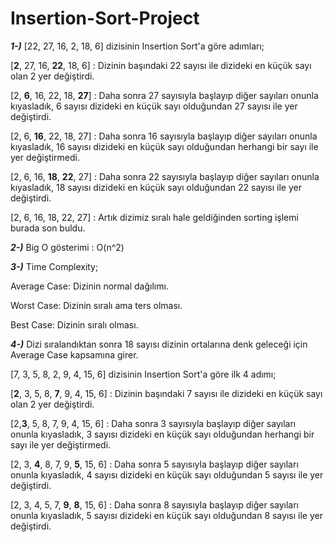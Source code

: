 # Insertion-Sort-Project

***1-)*** [22, 27, 16, 2, 18, 6] dizisinin Insertion Sort'a göre adımları;

[**2**, 27, 16, **22**, 18, 6] : Dizinin başındaki 22 sayısı ile dizideki en küçük sayı olan 2 yer değiştirdi.

[2, **6**, 16, 22, 18, **27**] : Daha sonra 27 sayısıyla başlayıp diğer sayıları onunla kıyasladık, 6 sayısı dizideki en küçük sayı olduğundan 27 sayısı ile yer değiştirdi.

[2, 6, **16**, 22, 18, 27] : Daha sonra 16 sayısıyla başlayıp diğer sayıları onunla kıyasladık, 16 sayısı dizideki en küçük sayı olduğundan herhangi bir sayı ile yer değiştirmedi.

[2, 6, 16, **18**, **22**, 27] : Daha sonra 22 sayısıyla başlayıp diğer sayıları onunla kıyasladık, 18 sayısı dizideki en küçük sayı olduğundan 22 sayısı ile yer değiştirdi.

[2, 6, 16, 18, 22, 27] : Artık dizimiz sıralı hale geldiğinden sorting işlemi burada son buldu.

***2-)*** Big O gösterimi : O(n^2)

***3-)*** Time Complexity;

Average Case: Dizinin normal dağılımı.

Worst Case: Dizinin sıralı ama ters olması.

Best Case: Dizinin sıralı olması.

***4-)*** Dizi sıralandıktan sonra 18 sayısı dizinin ortalarına denk geleceği için Average Case kapsamına girer.

[7, 3, 5, 8, 2, 9, 4, 15, 6] dizisinin Insertion Sort'a göre ilk 4 adımı;

[**2**, 3, 5, 8, **7**, 9, 4, 15, 6] : Dizinin başındaki 7 sayısı ile dizideki en küçük sayı olan 2 yer değiştirdi.

[2,**3**, 5, 8, 7, 9, 4, 15, 6] : Daha sonra 3 sayısıyla başlayıp diğer sayıları onunla kıyasladık, 3 sayısı dizideki en küçük sayı olduğundan herhangi bir sayı ile yer değiştirmedi.

[2, 3, **4**, 8, 7, 9, **5**, 15, 6] : Daha sonra 5 sayısıyla başlayıp diğer sayıları onunla kıyasladık, 4 sayısı dizideki en küçük sayı olduğundan 5 sayısı ile yer değiştirdi.

[2, 3, 4, 5, 7, **9**, **8**, 15, 6] : Daha sonra 8 sayısıyla başlayıp diğer sayıları onunla kıyasladık, 5 sayısı dizideki en küçük sayı olduğundan 8 sayısı ile yer değiştirdi.
